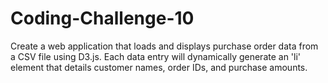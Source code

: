 # Coding-Challenge-10
Create a web application that loads and displays purchase order data from a CSV file using D3.js.
Each data entry will dynamically generate an 'li' element that details customer names, order IDs, and purchase amounts.
